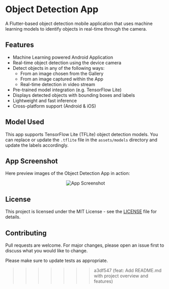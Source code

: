 # Object Detection App

A Flutter-based object detection mobile application that uses machine learning models to identify objects in real-time through the camera.

## Features

- Machine Learning powered Android Application
- Real-time object detection using the device camera
- Detect objects in any of the following ways:
  - From an image chosen from the Gallery
  - From an image captured within the App
  - Real-time detection in video stream
- Pre-trained model integration (e.g. TensorFlow Lite)
- Displays detected objects with bounding boxes and labels
- Lightweight and fast inference
- Cross-platform support (Android & iOS)

## Model Used

This app supports TensorFlow Lite (TFLite) object detection models. You can replace or update the `.tflite` file in the `assets/models` directory and update the labels accordingly.

## App Screenshot

Here preview images of the Object Detection App in action:

<p align="center">
  <img src="https://github.com/user-attachments/assets/4f23be91-6da1-4fd5-84cc-4de1db2d9f9b" alt="App Screenshot">
</p>

## License

This project is licensed under the MIT License - see the [LICENSE](LICENSE) file for details.

## Contributing

Pull requests are welcome. For major changes, please open an issue first to discuss what you would like to change.

Please make sure to update tests as appropriate.

> > > > > > > a3df547 (feat: Add README.md with project overview and features)
